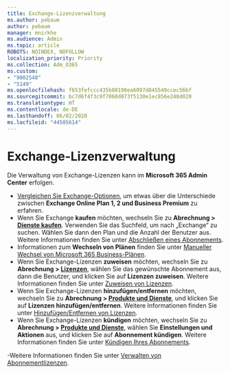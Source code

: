 ```yaml
---
title: Exchange-Lizenzverwaltung
ms.author: pebaum
author: pebaum
manager: mnirkhe
ms.audience: Admin
ms.topic: article
ROBOTS: NOINDEX, NOFOLLOW
localization_priority: Priority
ms.collection: Adm_O365
ms.custom:
- "9002548"
- "5149"
ms.openlocfilehash: f653fefccc435b80198ea6097d845549ccec56bf
ms.sourcegitcommit: bc7d6f4f3c9f7060d073f5130e1ec856e248d020
ms.translationtype: HT
ms.contentlocale: de-DE
ms.lasthandoff: 06/02/2020
ms.locfileid: "44505614"
---
```

# <a name="exchange-license-management"></a>Exchange-Lizenzverwaltung

Die Verwaltung von Exchange-Lizenzen kann im **Microsoft 365 Admin Center** erfolgen.

- [Vergleichen Sie Exchange-Optionen](https://www.microsoft.com/microsoft-365/exchange/compare-microsoft-exchange-online-plans), um etwas über die Unterschiede zwischen **Exchange Online Plan 1, 2 und Business Premium** zu erfahren.
- Wenn Sie Exchange **kaufen** möchten, wechseln Sie zu **Abrechnung > [Dienste kaufen](https://go.microsoft.com/fwlink/p/?linkid=868433)**. Verwenden Sie das Suchfeld, um nach „Exchange“ zu suchen. Wählen Sie dann den Plan und die Anzahl der Benutzer aus. Weitere Informationen finden Sie unter [Abschließen eines Abonnements](https://docs.microsoft.com/microsoft-365/commerce/buy-another-subscription?view=o365-worldwide).
- Informationen zum **Wechseln von Plänen** finden Sie unter [Manueller Wechsel von Microsoft 365 Business-Plänen](https://docs.microsoft.com/microsoft-365/commerce/subscriptions/switch-plans-manually?view=o365-worldwide).
- Wenn Sie Exchange-Lizenzen **zuweisen** möchten, wechseln Sie zu **Abrechnung > [Lizenzen](https://go.microsoft.com/fwlink/p/?linkid=842264)**, wählen Sie das gewünschte Abonnement aus, dann die Benutzer, und klicken Sie auf **Lizenzen zuweisen**. Weitere Informationen finden Sie unter [Zuweisen von Lizenzen](https://docs.microsoft.com/microsoft-365/admin/manage/assign-licenses-to-users?view=o365-worldwide).
- Wenn Sie Exchange-Lizenzen **hinzufügen/entfernen** möchten, wechseln Sie zu **Abrechnung > [Produkte und Dienste](https://go.microsoft.com/fwlink/p/?linkid=842054)**, und klicken Sie auf **Lizenzen hinzufügen/entfernen**. Weitere Informationen finden Sie unter [Hinzufügen/Entfernen von Lizenzen](https://docs.microsoft.com/microsoft-365/commerce/licenses/buy-licenses?view=o365-worldwide#add-or-remove-licenses-for-your-business-subscription).
- Wenn Sie Exchange-Lizenzen **kündigen** möchten, wechseln Sie zu **Abrechnung > [Produkte und Dienste](https://go.microsoft.com/fwlink/p/?linkid=842054)**, wählen Sie **Einstellungen und Aktionen** aus, und klicken Sie auf **Abonnement kündigen**. Weitere Informationen finden Sie unter [Kündigen Ihres Abonnements](https://docs.microsoft.com/microsoft-365/commerce/subscriptions/cancel-your-subscription).

-Weitere Informationen finden Sie unter [Verwalten von Abonnementlizenzen](https://docs.microsoft.com/microsoft-365/commerce/licenses/buy-licenses?view=o365-worldwide#add-or-remove-licenses-for-your-business-subscription).
